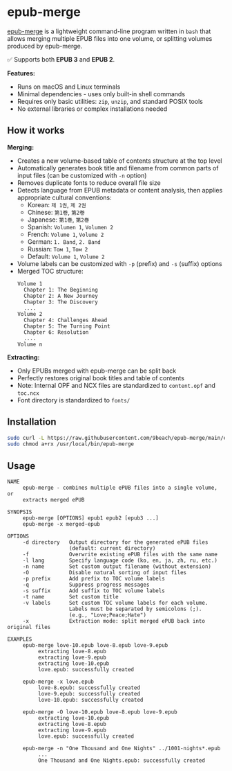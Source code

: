 # epub-merge

[epub-merge](https://github.com/9beach/epub-merge) is a lightweight command-line program written in `bash` that allows merging multiple EPUB files into one volume, or splitting volumes produced by epub-merge.

✅ Supports both **EPUB 3** and **EPUB 2**.

**Features:**
- Runs on macOS and Linux terminals
- Minimal dependencies - uses only built-in shell commands
- Requires only basic utilities: `zip`, `unzip`, and standard POSIX tools
- No external libraries or complex installations needed

## How it works

**Merging:**
- Creates a new volume-based table of contents structure at the top level
- Automatically generates book title and filename from common parts of input files (can be customized with `-n` option)
- Removes duplicate fonts to reduce overall file size
- Detects language from EPUB metadata or content analysis, then applies appropriate cultural conventions:
  - Korean: `제 1권`, `제 2권`
  - Chinese: `第1卷`, `第2卷`
  - Japanese: `第1巻`, `第2巻`
  - Spanish: `Volumen 1`, `Volumen 2`
  - French: `Volume 1`, `Volume 2`
  - German: `1. Band`, `2. Band`
  - Russian: `Том 1`, `Том 2`
  - Default: `Volume 1`, `Volume 2`
- Volume labels can be customized with `-p` (prefix) and `-s` (suffix) options
- Merged TOC structure:
  ```
  Volume 1
    Chapter 1: The Beginning
    Chapter 2: A New Journey
    Chapter 3: The Discovery
    ....
  Volume 2
    Chapter 4: Challenges Ahead
    Chapter 5: The Turning Point
    Chapter 6: Resolution
    ....
  Volume n
  ```

**Extracting:**
- Only EPUBs merged with epub-merge can be split back
- Perfectly restores original book titles and table of contents
- Note: Internal OPF and NCX files are standardized to `content.opf` and `toc.ncx`
- Font directory is standardized to `fonts/`

## Installation

```bash
sudo curl -L https://raw.githubusercontent.com/9beach/epub-merge/main/epub-merge -o /usr/local/bin/epub-merge
sudo chmod a+rx /usr/local/bin/epub-merge
```

## Usage

```
NAME
     epub-merge - combines multiple ePUB files into a single volume, or
     extracts merged ePUB

SYNOPSIS
     epub-merge [OPTIONS] epub1 epub2 [epub3 ...]
     epub-merge -x merged-epub

OPTIONS
     -d directory   Output directory for the generated ePUB files
                    (default: current directory)
     -f             Overwrite existing ePUB files with the same name
     -l lang        Specify language code (ko, en, ja, zh, ru, etc.)
     -n name        Set custom output filename (without extension)
     -O             Disable natural sorting of input files
     -p prefix      Add prefix to TOC volume labels
     -q             Suppress progress messages
     -s suffix      Add suffix to TOC volume labels
     -t name        Set custom title
     -v labels      Set custom TOC volume labels for each volume.
                    Labels must be separated by semicolons (;).
                    (e.g., "Love;Peace;Hate")
     -x             Extraction mode: split merged ePUB back into original files

EXAMPLES
     epub-merge love-10.epub love-8.epub love-9.epub
          extracting love-8.epub
          extracting love-9.epub
          extracting love-10.epub
          love.epub: successfully created

     epub-merge -x love.epub
          love-8.epub: successfully created
          love-9.epub: successfully created
          love-10.epub: successfully created

     epub-merge -O love-10.epub love-8.epub love-9.epub
          extracting love-10.epub
          extracting love-8.epub
          extracting love-9.epub
          love.epub: successfully created

     epub-merge -n "One Thousand and One Nights" ../1001-nights*.epub
          ...
          One Thousand and One Nights.epub: successfully created
```
